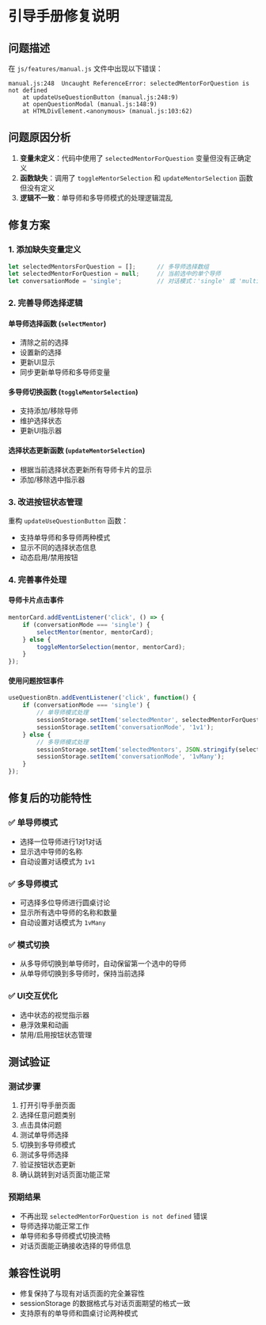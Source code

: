 # 引导手册修复说明

## 问题描述

在 `js/features/manual.js` 文件中出现以下错误：

```
manual.js:248  Uncaught ReferenceError: selectedMentorForQuestion is not defined
    at updateUseQuestionButton (manual.js:248:9)
    at openQuestionModal (manual.js:148:9)
    at HTMLDivElement.<anonymous> (manual.js:103:62)
```

## 问题原因分析

1. **变量未定义**：代码中使用了 `selectedMentorForQuestion` 变量但没有正确定义
2. **函数缺失**：调用了 `toggleMentorSelection` 和 `updateMentorSelection` 函数但没有定义
3. **逻辑不一致**：单导师和多导师模式的处理逻辑混乱

## 修复方案

### 1. 添加缺失变量定义

```javascript
let selectedMentorsForQuestion = [];      // 多导师选择数组
let selectedMentorForQuestion = null;     // 当前选中的单个导师
let conversationMode = 'single';          // 对话模式：'single' 或 'multi'
```

### 2. 完善导师选择逻辑

#### 单导师选择函数 (`selectMentor`)
- 清除之前的选择
- 设置新的选择
- 更新UI显示
- 同步更新单导师和多导师变量

#### 多导师切换函数 (`toggleMentorSelection`) 
- 支持添加/移除导师
- 维护选择状态
- 更新UI指示器

#### 选择状态更新函数 (`updateMentorSelection`)
- 根据当前选择状态更新所有导师卡片的显示
- 添加/移除选中指示器

### 3. 改进按钮状态管理

重构 `updateUseQuestionButton` 函数：
- 支持单导师和多导师两种模式
- 显示不同的选择状态信息
- 动态启用/禁用按钮

### 4. 完善事件处理

#### 导师卡片点击事件
```javascript
mentorCard.addEventListener('click', () => {
    if (conversationMode === 'single') {
        selectMentor(mentor, mentorCard);
    } else {
        toggleMentorSelection(mentor, mentorCard);
    }
});
```

#### 使用问题按钮事件
```javascript
useQuestionBtn.addEventListener('click', function() {
    if (conversationMode === 'single') {
        // 单导师模式处理
        sessionStorage.setItem('selectedMentor', selectedMentorForQuestion.id);
        sessionStorage.setItem('conversationMode', '1v1');
    } else {
        // 多导师模式处理
        sessionStorage.setItem('selectedMentors', JSON.stringify(selectedMentorsForQuestion.map(m => m.id)));
        sessionStorage.setItem('conversationMode', '1vMany');
    }
});
```

## 修复后的功能特性

### ✅ 单导师模式
- 选择一位导师进行1对1对话
- 显示选中导师的名称
- 自动设置对话模式为 `1v1`

### ✅ 多导师模式  
- 可选择多位导师进行圆桌讨论
- 显示所有选中导师的名称和数量
- 自动设置对话模式为 `1vMany`

### ✅ 模式切换
- 从多导师切换到单导师时，自动保留第一个选中的导师
- 从单导师切换到多导师时，保持当前选择

### ✅ UI交互优化
- 选中状态的视觉指示器
- 悬浮效果和动画
- 禁用/启用按钮状态管理

## 测试验证

### 测试步骤
1. 打开引导手册页面
2. 选择任意问题类别
3. 点击具体问题
4. 测试单导师选择
5. 切换到多导师模式
6. 测试多导师选择
7. 验证按钮状态更新
8. 确认跳转到对话页面功能正常

### 预期结果
- 不再出现 `selectedMentorForQuestion is not defined` 错误
- 导师选择功能正常工作
- 单导师和多导师模式切换流畅
- 对话页面能正确接收选择的导师信息

## 兼容性说明

- 修复保持了与现有对话页面的完全兼容性
- sessionStorage 的数据格式与对话页面期望的格式一致
- 支持原有的单导师和圆桌讨论两种模式 